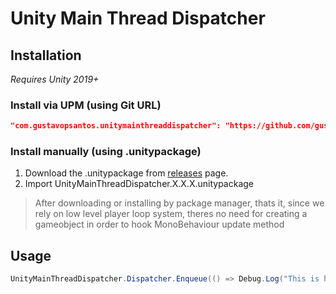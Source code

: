 # Unity Main Thread Dispatcher

## Installation

*Requires Unity 2019+*

### Install via UPM (using Git URL)
```json
"com.gustavopsantos.unitymainthreaddispatcher": "https://github.com/gustavopsantos/unitymainthreaddispatcher.git?path=/Assets/UnityMainThreadDispatcher/#1.0.0"
```

### Install manually (using .unitypackage)
1. Download the .unitypackage from [releases](https://github.com/gustavopsantos/UnityMainThreadDispatcher/releases) page.
2. Import UnityMainThreadDispatcher.X.X.X.unitypackage

> After downloading or installing by package manager, thats it, since we rely on low level player loop system, theres no need for creating a gameobject in order to hook MonoBehaviour update method

## Usage

```csharp
UnityMainThreadDispatcher.Dispatcher.Enqueue(() => Debug.Log("This is happening on unity main thread"));
```
